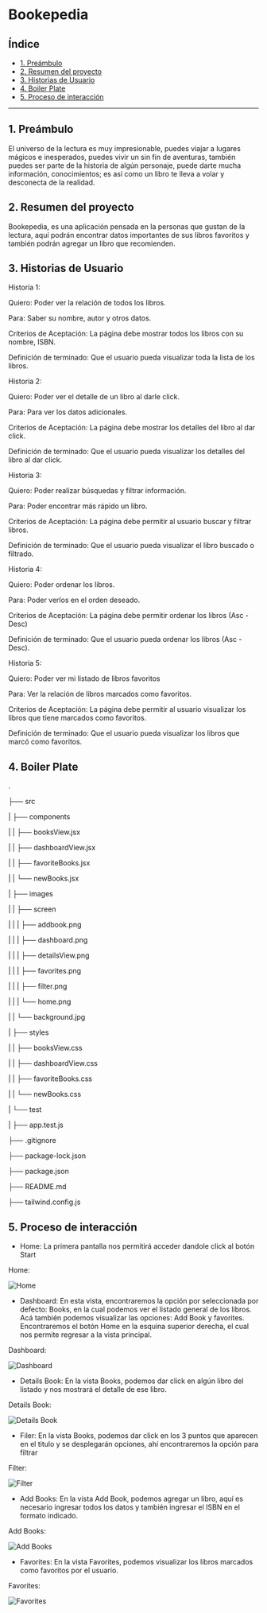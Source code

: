 # Bookepedia

## Índice

* [1. Preámbulo](#1-preámbulo)
* [2. Resumen del proyecto](#2-resumen-del-proyecto)
* [3. Historias de Usuario](#3-historias-de-usuario)
* [4. Boiler Plate](#4-boiler-plate)
* [5. Proceso de interacción](#5-proceso-de-interacción)


***

## 1. Preámbulo

El universo de la lectura es muy impresionable, puedes viajar a lugares mágicos e inesperados, puedes vivir un sin fin de aventuras, también puedes ser parte de la historia de algún personaje, puede darte mucha información, conocimientos; es así como un libro te lleva a volar y desconecta de la realidad. 
 
## 2. Resumen del proyecto
Bookepedia, es una aplicación pensada en la personas que gustan de la lectura, aquí podrán encontrar datos importantes de sus libros favoritos y también podrán agregar un libro que recomienden.

## 3. Historias de Usuario

Historia 1:

Quiero: Poder ver la relación de todos los libros.

Para: Saber su nombre, autor y otros datos.

Criterios de Aceptación:
La página debe mostrar todos los libros con su nombre, ISBN.

Definición de terminado:
Que el usuario pueda visualizar toda la lista de los libros.

Historia 2:

Quiero: Poder ver el detalle de un libro al darle click.

Para: Para ver los datos adicionales.

Criterios de Aceptación:
La página debe mostrar los detalles del libro al dar click.

Definición de terminado:
Que el usuario pueda visualizar los detalles del libro al dar click.

Historia 3:

Quiero: Poder realizar búsquedas y filtrar información.

Para: Poder encontrar más rápido un libro. 

Criterios de Aceptación:
La página debe permitir al usuario buscar y filtrar libros. 

Definición de terminado:
Que el usuario pueda visualizar el libro buscado o filtrado. 

Historia 4:

Quiero: Poder ordenar los libros. 

Para: Poder verlos en el orden deseado.

Criterios de Aceptación:
La página debe permitir ordenar los libros (Asc -Desc)

Definición de terminado:
Que el usuario pueda ordenar los libros (Asc -Desc).

Historia 5:

Quiero: Poder ver mi listado de libros favoritos

Para: Ver la relación de libros marcados como favoritos. 

Criterios de Aceptación:
La página debe permitir al usuario visualizar los libros que tiene marcados como favoritos.

Definición de terminado:
Que el usuario pueda visualizar los libros que marcó como favoritos. 

## 4. Boiler Plate
.

├── src

|  ├── components 

|  |  ├── booksView.jsx

|  |  ├── dashboardView.jsx

|  |  ├── favoriteBooks.jsx

|  |  └── newBooks.jsx

|  ├── images

|  |  ├── screen

|  |  |  ├── addbook.png

|  |  |  ├── dashboard.png

|  |  |  ├── detailsView.png

|  |  |  ├── favorites.png

|  |  |  ├── filter.png

|  |  |  └── home.png

|  |  └── background.jpg

|  ├── styles

|  |  ├── booksView.css

|  |  ├── dashboardView.css

|  |  ├── favoriteBooks.css

|  |  └── newBooks.css

|   └── test

|   ├── app.test.js

├── .gitignore

├── package-lock.json

├── package.json

├── README.md

├── tailwind.config.js

## 5. Proceso de interacción
-	Home: La primera pantalla nos permitirá acceder dandole click al botón Start

Home:

![Home](https://github.com/chrisolivos/bookepedia/blob/main/src/images/screen/home.png)


-	Dashboard: En esta vista, encontraremos la opción por seleccionada por defecto: Books, en la cual podemos ver el listado general de los libros.
Acá también podemos visualizar las opciones: Add Book y favorites.
Encontraremos el botón Home en la esquina superior derecha, el cual nos permite regresar a la vista principal.

Dashboard:

![Dashboard](https://github.com/chrisolivos/bookepedia/blob/main/src/images/screen/dashboard.png)

-	Details Book: En la vista Books, podemos dar click en algún libro del listado y nos mostrará el detalle de ese libro.

Details Book:

![Details Book](https://github.com/chrisolivos/bookepedia/blob/main/src/images/screen/detailsView.png)

-	Filer: En la vista Books, podemos dar click en los 3 puntos que aparecen en el titulo y se desplegarán opciones, ahí encontraremos la opción para filtrar

Filter:

![Filter](https://github.com/chrisolivos/bookepedia/blob/main/src/images/screen/filter.png)

-	Add Books: En la vista Add Book, podemos agregar un libro, aquí es necesario ingresar todos los datos y también ingresar el ISBN en el formato indicado.

Add Books:

![Add Books](https://github.com/chrisolivos/bookepedia/blob/main/src/images/screen/addbook.png)

-	Favorites: En la vista Favorites, podemos visualizar los libros marcados como favoritos por el usuario.

Favorites:

![Favorites](https://github.com/chrisolivos/bookepedia/blob/main/src/images/screen/favorites.png)



